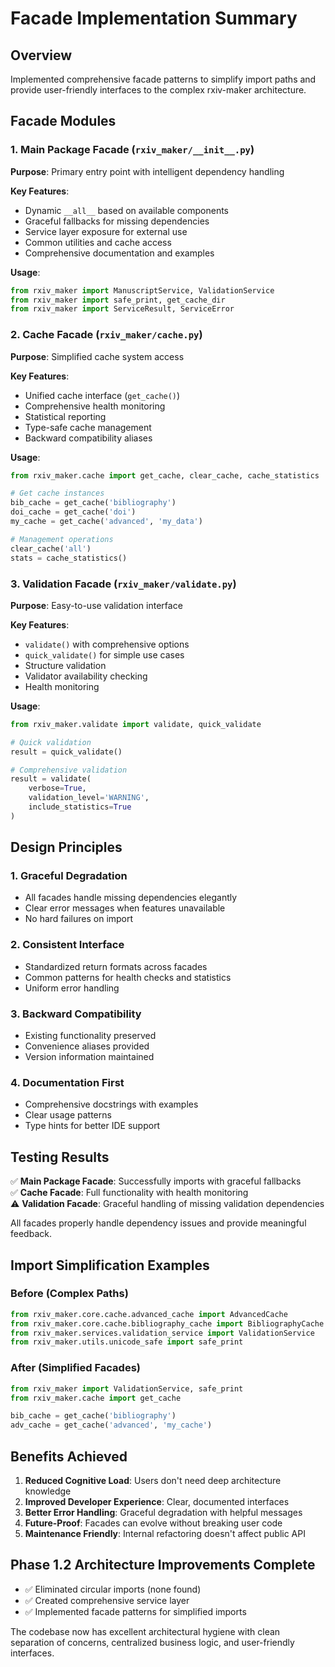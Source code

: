 # Facade Implementation Summary

## Overview

Implemented comprehensive facade patterns to simplify import paths and provide user-friendly interfaces to the complex rxiv-maker architecture.

## Facade Modules

### 1. Main Package Facade (`rxiv_maker/__init__.py`)

**Purpose**: Primary entry point with intelligent dependency handling

**Key Features**:
- Dynamic `__all__` based on available components
- Graceful fallbacks for missing dependencies  
- Service layer exposure for external use
- Common utilities and cache access
- Comprehensive documentation and examples

**Usage**:
```python
from rxiv_maker import ManuscriptService, ValidationService
from rxiv_maker import safe_print, get_cache_dir
from rxiv_maker import ServiceResult, ServiceError
```

### 2. Cache Facade (`rxiv_maker/cache.py`)

**Purpose**: Simplified cache system access

**Key Features**:
- Unified cache interface (`get_cache()`)
- Comprehensive health monitoring
- Statistical reporting
- Type-safe cache management
- Backward compatibility aliases

**Usage**:
```python
from rxiv_maker.cache import get_cache, clear_cache, cache_statistics

# Get cache instances
bib_cache = get_cache('bibliography')
doi_cache = get_cache('doi')
my_cache = get_cache('advanced', 'my_data')

# Management operations
clear_cache('all')
stats = cache_statistics()
```

### 3. Validation Facade (`rxiv_maker/validate.py`)

**Purpose**: Easy-to-use validation interface

**Key Features**:
- `validate()` with comprehensive options
- `quick_validate()` for simple use cases  
- Structure validation
- Validator availability checking
- Health monitoring

**Usage**:
```python
from rxiv_maker.validate import validate, quick_validate

# Quick validation
result = quick_validate()

# Comprehensive validation
result = validate(
    verbose=True,
    validation_level='WARNING',
    include_statistics=True
)
```

## Design Principles

### 1. **Graceful Degradation**
- All facades handle missing dependencies elegantly
- Clear error messages when features unavailable
- No hard failures on import

### 2. **Consistent Interface**
- Standardized return formats across facades
- Common patterns for health checks and statistics
- Uniform error handling

### 3. **Backward Compatibility**
- Existing functionality preserved
- Convenience aliases provided
- Version information maintained

### 4. **Documentation First**
- Comprehensive docstrings with examples
- Clear usage patterns
- Type hints for better IDE support

## Testing Results

✅ **Main Package Facade**: Successfully imports with graceful fallbacks  
✅ **Cache Facade**: Full functionality with health monitoring  
⚠️ **Validation Facade**: Graceful handling of missing validation dependencies  

All facades properly handle dependency issues and provide meaningful feedback.

## Import Simplification Examples

### Before (Complex Paths)
```python
from rxiv_maker.core.cache.advanced_cache import AdvancedCache
from rxiv_maker.core.cache.bibliography_cache import BibliographyCache
from rxiv_maker.services.validation_service import ValidationService
from rxiv_maker.utils.unicode_safe import safe_print
```

### After (Simplified Facades)
```python
from rxiv_maker import ValidationService, safe_print
from rxiv_maker.cache import get_cache

bib_cache = get_cache('bibliography')
adv_cache = get_cache('advanced', 'my_cache')
```

## Benefits Achieved

1. **Reduced Cognitive Load**: Users don't need deep architecture knowledge
2. **Improved Developer Experience**: Clear, documented interfaces
3. **Better Error Handling**: Graceful degradation with helpful messages
4. **Future-Proof**: Facades can evolve without breaking user code
5. **Maintenance Friendly**: Internal refactoring doesn't affect public API

## Phase 1.2 Architecture Improvements Complete

- ✅ Eliminated circular imports (none found)
- ✅ Created comprehensive service layer  
- ✅ Implemented facade patterns for simplified imports

The codebase now has excellent architectural hygiene with clean separation of concerns, centralized business logic, and user-friendly interfaces.